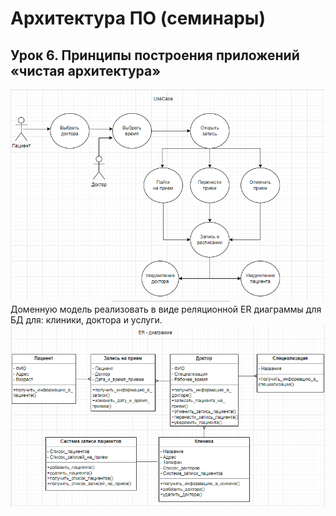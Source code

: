 # Архитектура ПО (семинары)

## Урок 6. Принципы построения приложений «чистая архитектура»

![скриншот](image_1.png)
Доменную модель реализовать в виде реляционной ER диаграммы для БД для: клиники, доктора и услуги.
![скриншот](image_2.png)
